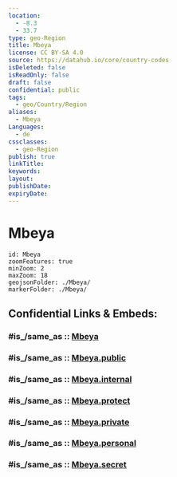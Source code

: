 ```yaml
---
location:
  - -8.3
  - 33.7
type: geo-Region
title: Mbeya
license: CC BY-SA 4.0
source: https://datahub.io/core/country-codes
isDeleted: false
isReadOnly: false
draft: false
confidential: public
tags:
  - geo/Country/Region
aliases:
  - Mbeya
Languages:
  - de
cssclasses:
  - geo-Region
publish: true
linkTitle:
keywords:
layout:
publishDate:
expiryDate:
---
```


# Mbeya

```leaflet
id: Mbeya
zoomFeatures: true 
minZoom: 2 
maxZoom: 18
geojsonFolder: ./Mbeya/
markerFolder: ./Mbeya/
```


## Confidential Links & Embeds: 

### #is_/same_as :: [Mbeya](/_Standards/Earth/Continent/Africa/Africa~East/Tanzania/regions~Tanzania/Mbeya.md) 

### #is_/same_as :: [Mbeya.public](/_public/Earth/Continent/Africa/Africa~East/Tanzania/regions~Tanzania/Mbeya.public.md) 

### #is_/same_as :: [Mbeya.internal](/_internal/Earth/Continent/Africa/Africa~East/Tanzania/regions~Tanzania/Mbeya.internal.md) 

### #is_/same_as :: [Mbeya.protect](/_protect/Earth/Continent/Africa/Africa~East/Tanzania/regions~Tanzania/Mbeya.protect.md) 

### #is_/same_as :: [Mbeya.private](/_private/Earth/Continent/Africa/Africa~East/Tanzania/regions~Tanzania/Mbeya.private.md) 

### #is_/same_as :: [Mbeya.personal](/_personal/Earth/Continent/Africa/Africa~East/Tanzania/regions~Tanzania/Mbeya.personal.md) 

### #is_/same_as :: [Mbeya.secret](/_secret/Earth/Continent/Africa/Africa~East/Tanzania/regions~Tanzania/Mbeya.secret.md)

